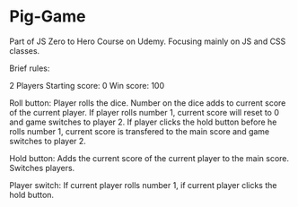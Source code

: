 # Pig-Game

Part of JS Zero to Hero Course on Udemy.
Focusing mainly on JS and CSS classes.

Brief rules:

2 Players
Starting score: 0
Win score: 100

Roll button: Player rolls the dice. Number on the dice adds to current score of the current player.
             If player rolls number 1, current score will reset to 0 and game switches to player 2.
             If player clicks the hold button before he rolls number 1, current score is transfered
             to the main score and game switches to player 2.
             
Hold button: Adds the current score of the current player to the main score. Switches players.

Player switch: If current player rolls number 1, if current player clicks the hold button.
